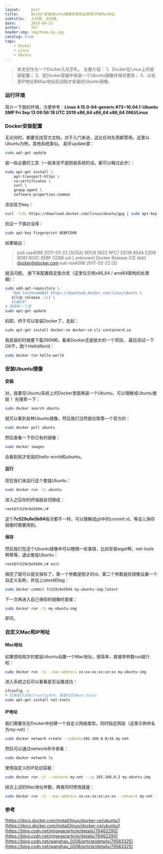 ```yaml
---
layout:     post
title:      Docker安装Ubuntu镜像并保存且修改IP及Mac地址
subtitle:   入坑易，出坑难。
date:       2019-09-21
author:     YSY
header-img: img/home-bg.jpg
catalog: true
tags:
    - Docker
    - Linux
    - Ubuntu
---
```


> 本文仅作为一个Docker入坑手札。
> 主要介绍：
> 1、Docker在Linux上的安装配置；
> 2、在Docker容器中安装一个Ubuntu镜像并保存更改；
> 3、以任意IP地址和Mac地址启动刚才安装的Ubuntu镜像。

### 运行环境
简介一下我的环境，方便参考：**Linux 4.15.0-64-generic #73~16.04.1-Ubuntu SMP Fri Sep 13 09:56:18 UTC 2019 x86_64 x86_64 x86_64 GNU/Linux**

### Docker安装配置
无论何时，都要先找官方文档，对于入门来说，这比任何东西都管用。这里以Ubuntu为例，其他系统类似。
起手update源：
```bash
sudo apt-get update
```
装一些必要的工具（一般来说不是刚装系统的话，都可以略过此步）：
```bash
sudo apt-get install \
    apt-transport-https \
    ca-certificates \
    curl \
    gnupg-agent \
    software-properties-common
```
添加官方key：
```bash
curl -fsSL https://download.docker.com/linux/ubuntu/gpg | sudo apt-key add -
```
验证一下搞对没得：
```bash
sudo apt-key fingerprint 0EBFCD88
```
如果输出：
> pub   rsa4096 2017-02-22 [SCEA]
>    9DC8 5822 9FC7 DD38 854A  E2D8 8D81 803C 0EBF CD88
> uid           [ unknown] Docker Release (CE deb) <docker@docker.com>
> sub   rsa4096 2017-02-22 [S]

就没问题。
接下来配置稳定版仓库（这里仅示例x86_64 / amd64架构的处理器）：
```bash
sudo add-apt-repository \
   "deb [arch=amd64] https://download.docker.com/linux/ubuntu \
   $(lsb_release -cs) \
   stable"
# 再更新一下源
sudo apt-get update
```
妈耶，终于可以安装Docker了，走起：
```bash
sudo apt-get install docker-ce docker-ce-cli containerd.io
```
我安装的时候要下载390MB，看来Docker还是挺大的一个项目。
最后测试一下OK不，跑个HelloWorld：
```bash
sudo docker run hello-world
```

### 安装Ubuntu镜像
#### 安装
对，我要在Ubuntu系统上的Docker里面再装一个Ubuntu，可以理解成Ubuntu套娃！
先搜索一下：
```bash
sudo docker search ubuntu
```
就可以看到各种Ubuntu镜像，然后我们当然是拉取第一个官方的：
```bash
sudo docker pull ubuntu
```
然后查看一下你已有的镜像：
```bash
sudo docker images
```
会看到刚才安装的hello-world和ubuntu。
#### 运行
现在我们来运行这个套娃Ubuntu：
```bash
sudo docker run -ti ubuntu
```
进入之后你的终端就会切换成：
```bash
root@7c529c6e5b94:/#
```
这个**7c529c6e5b94**每次都不一样，可以理解成git中的commit id，等会儿保存镜像时需要用到。
#### 保存
然后我们在这个Ubuntu镜像中可以瞎搞一些事情，比如安装wget啊，net-tools啊等等。退出套娃Ubuntu：
```bash
root@7c529c6e5b94:/# exit
```
搞完了就可以提交保存了，第一个参数是刚才的id，第二个参数是给镜像设置一个自定义名称，并加上latest的tag：
```bash
sudo docker commit 7c529c6e5b94 my-ubuntu-img:latest
```
下一次再进入自己保存的镜像时直接：
```bash
sudo docker run -ti my-ubuntu-img
```
即可。

### 自定义Mac和IP地址
#### Mac地址
如果想给刚才的套娃Ubuntu设置一个Mac地址，很简单，直接带参数run就行啦：
```bash
sudo docker run -ti --mac-address xx:xx:xx:xx:xx:xx my-ubuntu-img
```
进入系统之后可以看看是否设置成功：
```bash
ifconfig -a
# 如果提示没有ifconfig命令，需要先安装net-tools
sudo apt-get install net-tools
```
#### IP地址
我们需要先在Docker中创建一个自定义网络类型，同时指定网段（这里示例命名为my-net）：
```bash
sudo docker network create --subnet=192.168.0.0/16 my-net
```
然后可以通过network命令查看：
```bash
sudo docker network ls
```
使用自定义的IP启动容器：
```bash
sudo docker run -it --network my-net --ip 192.168.0.2 my-ubuntu-img
```
结合上述的Mac地址参数，两者同时修改就是：
```bash
sudo docker run -it --mac-address xx:xx:xx:xx:xx:xx --network my-net --ip 192.168.0.2 my-ubuntu-img
```

### 参考
[https://docs.docker.com/install/linux/docker-ce/ubuntu/](https://docs.docker.com/install/linux/docker-ce/ubuntu/)
[https://blog.csdn.net/mtgege/article/details/78462290](https://blog.csdn.net/mtgege/article/details/78462290)
[https://blog.csdn.net/wanghao_0206/article/details/79583325](https://blog.csdn.net/wanghao_0206/article/details/79583325)
